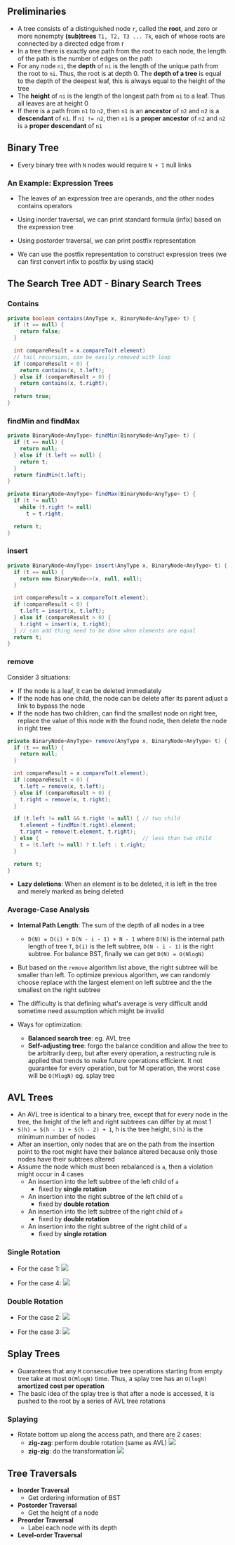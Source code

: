 ## Preliminaries

- A tree consists of a distinguished node `r`, called the **root**, and zero or more nonempty **(sub)trees** `T1, T2, T3 ... Tk`, each of whose roots are connected by a directed edge from r
- In a tree there is exactly one path from the root to each node, the length of the path is the number of edges on the path
- For any node `ni`, the **depth** of `ni` is the length of the unique path from the root to `ni`. Thus, the root is at depth 0. The **depth of a tree** is equal to the depth of the deepest leaf, this is always equal to the height of the tree
- The **height** of `ni` is the length of the longest path from `ni` to a leaf. Thus all leaves are at height 0
- If there is a path from `n1` to `n2`, then `n1` is an **ancestor** of `n2` and `n2` is a **descendant** of `n1`. If `n1 != n2`, then `n1` is a **proper ancestor** of `n2` and `n2` is a **proper descendant** of `n1`

## Binary Tree

- Every binary tree with `N` nodes would require `N + 1` null links

### An Example: Expression Trees

- The leaves of an expression tree are operands, and the other nodes contains operators
- Using inorder traversal, we can print standard formula (infix) based on the expression tree
- Using postorder traversal, we can print postfix representation

- We can use the postfix representation to construct expression trees (we can first convert infix to postfix by using stack)

## The Search Tree ADT - Binary Search Trees

### Contains

```java
private boolean contains(AnyType x, BinaryNode<AnyType> t) {
  if (t == null) {
    return false;
  }

  int compareResult = x.compareTo(t.element)
  // tail recursion, can be easily removed with loop
  if (compareResult < 0) {
    return contains(x, t.left); 
  } else if (compareResult > 0) {
    return contains(x, t.right);
  }
  return true;
}
```

### findMin and findMax

```java
private BinaryNode<AnyType> findMin(BinaryNode<AnyType> t) {
  if (t == null) {
    return null;
  } else if (t.left == null) {
    return t;
  }
  return findMin(t.left);
}

private BinaryNode<AnyType> findMax(BinaryNode<AnyType> t) {
  if (t != null)
    while (t.right != null)
      t = t.right;

  return t;
}
```

### insert

```java
private BinaryNode<AnyType> insert(AnyType x, BinaryNode<AnyType> t) {
  if (t == null) {
    return new BinaryNode<>(x, null, null);
  }

  int compareResult = x.compareTo(t.element);
  if (compareResult < 0) {
    t.left = insert(x, t.left);
  } else if (compareResult > 0) {
    t.right = insert(x, t.right);
  } // can add thing need to be done when elements are equal
  return t;
}
```

### remove

Consider 3 situations:

- If the node is a leaf, it can be deleted immediately
- If the node has one child, the node can be delete after its parent adjust a link to bypass the node
- If the node has two children, can find the smallest node on right tree, replace the value of this node with the found node, then delete the node in right tree

```java
private BinaryNode<AnyType> remove(AnyType x, BinaryNode<AnyType> t) {
  if (t == null) {
    return null;
  }

  int compareResult = x.compareTo(t.element);
  if (compareResult < 0) {
    t.left = remove(x, t.left);
  } else if (compareResult > 0) {
    t.right = remove(x, t.right);
  }

  if (t.left != null && t.right != null) { // two child
    t.element = findMin(t.right).element;
    t.right = remove(t.element, t.right);
  } else {                                 // less than two child
    t = (t.left != null) ? t.left : t.right;
  }

  return t;
}
```

- **Lazy deletions**: When an element is to be deleted, it is left in the tree and merely marked as being deleted

### Average-Case Analysis

- **Internal Path Length**: The sum of the depth of all nodes in a tree
  - `D(N) = D(i) + D(N - i - 1) + N - 1` where `D(N)` is the internal path length of tree `T`, `D(i)` is the left subtree, `D(N - i - 1)` is the right subtree. For balance BST, finally we can get `D(N) = O(NlogN)`
- But based on the `remove` algorithm list above, the right subtree will be smaller than left. To optimize previous algorithm, we can randomly choose replace with the largest element on left subtree and the the smallest on the right subtree
- The difficulty is that defining what's average is very difficult andd sometime need assumption which might be invalid

- Ways for optimization:
  - **Balanced search tree**: eg. AVL tree
  - **Self-adjusting tree**: forgo the balance condition and allow the tree to be arbitrarily deep, but after every operation, a restructing rule is applied that trends to make future operations efficient. It not guarantee for every operation, but for M operation, the worst case will be `O(MlogN)` eg. splay tree

## AVL Trees

- An AVL tree is identical to a binary tree, except that for every node in the tree, the height of the left and right subtrees can differ by at most 1
- `S(h) = S(h - 1) + S(h - 2) + 1`, h is the tree height, `S(h)` is the minimum number of nodes
- After an insertion, only nodes that are on the path from the insertion point to the root might have their balance altered because only those nodes have their subtrees altered
- Assume the node which must been rebalanced is `a`, then a violation might occur in 4 cases
  - An insertion into the left subtree of the left child of `a`
    - fixed by **single rotation**
  - An insertion into the right subtree of the left child of `a`
    - fixed by **double rotation**
  - An insertion into the left subtree of the right child of `a`
    - fixed by **double rotation**
  - An insertion into the right subtree of the right child of `a`
    - fixed by **single rotation**

### Single Rotation

- For the case 1:
![](./Screen%20Shot%202023-07-27%20at%2010.04.09%20AM.png)

- For the case 4:
![](./Screen%20Shot%202023-07-27%20at%2010.05.07%20AM.png)

### Double Rotation

- For the case 2:
![](./Screen%20Shot%202023-07-27%20at%2010.17.58%20AM.png)

- For the case 3:
![](./Screen%20Shot%202023-07-27%20at%2010.18.26%20AM.png)


## Splay Trees

- Guarantees that any `M` consecutive tree operations starting from empty tree take at most `O(MlogN)` time. Thus, a splay tree has an `O(logN)` **amortized cost per operation**
- The basic idea of the splay tree is that after a node is accessed, it is pushed to the root by a series of AVL tree rotations

### Splaying

- Rotate bottom up along the access path, and there are 2 cases:
  - **zig-zag**: perform double rotation (same as AVL)
    ![](./Screen%20Shot%202023-07-29%20at%209.04.12%20AM.png)
  - **zig-zig**: do the transformation
    ![](./Screen%20Shot%202023-07-29%20at%209.04.26%20AM.png)


## Tree Traversals

- **Inorder Traversal**
  - Get ordering information of BST
- **Postorder Traversal**
  - Get the height of a node
- **Preorder Traversal**
  - Label each node with its depth
- **Level-order Traversal**
